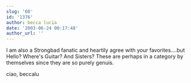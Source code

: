 ```yaml
---
slug: '60'
id: '1376'
author: becca lucia
date: '2003-06-24 00:17:48'
author_url: ''
---
```

I am also a Strongbad fanatic and heartily agree with your favorites....but Hello? Where's Guitar? And Sisters? These are perhaps in a category by themselves since they are so purely genuis. 

ciao, beccalu
